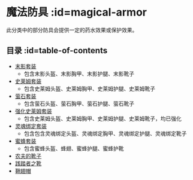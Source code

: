 # 魔法防具 :id=magical-armor

此分类中的部分防具会提供一定的药水效果或保护效果。

## 目录 :id=table-of-contents

* [末影套装](/Ender-Suit)
    * 包含末影头盔、末影胸甲、末影护腿、末影靴子
* [史莱姆套装](/Slime-Suit)
    * 包含史莱姆头盔、史莱姆胸甲、史莱姆护腿、史莱姆靴子
* [萤石套装](/Glowstone-Suit)
    * 包含萤石头盔、萤石胸甲、萤石护腿、萤石靴子
* [强化史莱姆套装](/Slime-Steel-Suit)
    * 包含史莱姆头盔、史莱姆胸甲、史莱姆护腿、史莱姆靴子，均已强化
* [灵魂绑定套装](/Soulbound-Armor)
    * 包含包含灵魂绑定头盔、灵魂绑定胸甲、灵魂绑定护腿、灵魂绑定靴子
* [蜜蜂套装](/Bee-Suit)
    * 包含蜜蜂头盔、蜂翅、蜜蜂护腿、蜜蜂护靴
* [农夫的靴子](/Farmer-Shoes)
* [践踏者之靴](/Boots-of-the-Stomper)
* [鞘翅帽](/Elytra-Cap)
